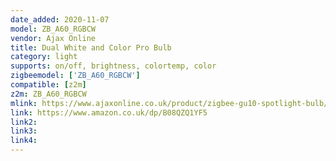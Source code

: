 ```yaml
---
date_added: 2020-11-07
model: ZB_A60_RGBCW
vendor: Ajax Online
title: Dual White and Color Pro Bulb
category: light
supports: on/off, brightness, colortemp, color
zigbeemodel: ['ZB_A60_RGBCW']
compatible: [z2m]
z2m: ZB_A60_RGBCW
mlink: https://www.ajaxonline.co.uk/product/zigbee-gu10-spotlight-bulb/
link: https://www.amazon.co.uk/dp/B08QZQ1YF5
link2: 
link3: 
link4: 
---
```

